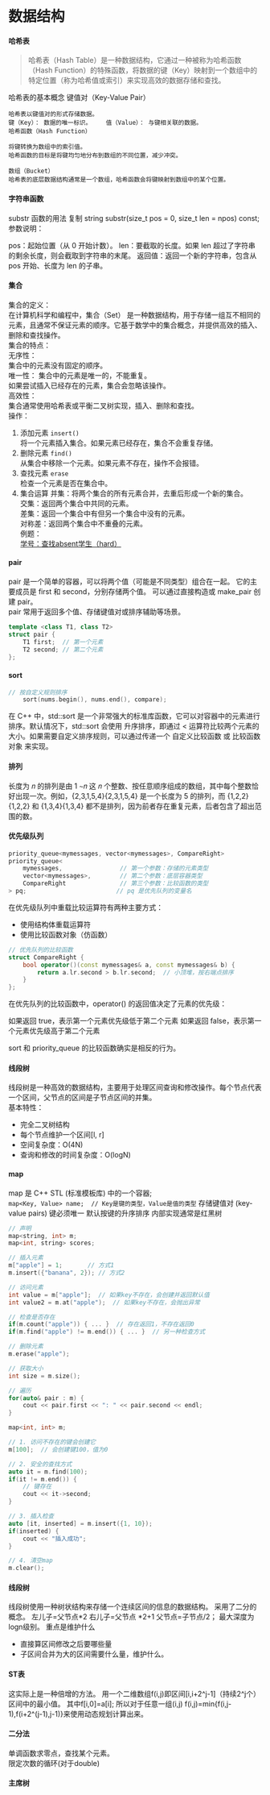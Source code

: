 # 数据结构

#### 哈希表
> 哈希表（Hash Table）是一种数据结构，它通过一种被称为哈希函数（Hash Function）的特殊函数，将数据的键（Key）映射到一个数组中的特定位置（称为哈希值或索引）来实现高效的数据存储和查找。

哈希表的基本概念
 键值对（Key-Value Pair）

    哈希表以键值对的形式存储数据。
    键（Key）： 数据的唯一标识。    值（Value）： 与键相关联的数据。
    哈希函数（Hash Function）

    将键转换为数组中的索引值。
    哈希函数的目标是将键均匀地分布到数组的不同位置，减少冲突。
    
    数组（Bucket）
    哈希表的底层数据结构通常是一个数组，哈希函数会将键映射到数组中的某个位置。

#### 字符串函数
substr 函数的用法
复制
string substr(size_t pos = 0, size_t len = npos) const;
参数说明：

pos：起始位置（从 0 开始计数）。
len：要截取的长度。如果 len 超过了字符串的剩余长度，则会截取到字符串的末尾。
返回值：返回一个新的字符串，包含从 pos 开始、长度为 len 的子串。

#### 集合
集合的定义：  
    在计算机科学和编程中，集合（Set） 是一种数据结构，用于存储一组互不相同的元素，且通常不保证元素的顺序。它基于数学中的集合概念，并提供高效的插入、删除和查找操作。  
集合的特点：  
    无序性：  
    集合中的元素没有固定的顺序。  
    唯一性： 
    集合中的元素是唯一的，不能重复。  
    如果尝试插入已经存在的元素，集合会忽略该操作。   
    高效性：  
    集合通常使用哈希表或平衡二叉树实现，插入、删除和查找。  
操作：
1. 添加元素 ` insert() `  
将一个元素插入集合。如果元素已经存在，集合不会重复存储。  
2. 删除元素 ` find() `  
从集合中移除一个元素。如果元素不存在，操作不会报错。  
3. 查找元素 ` erase `  
检查一个元素是否在集合中。  
4. 集合运算
并集：将两个集合的所有元素合并，去重后形成一个新的集合。  
交集：返回两个集合中共同的元素。  
差集：返回一个集合中有但另一个集合中没有的元素。  
对称差：返回两个集合中不重叠的元素。  
例题：  
[学号：查找absent学生（hard） ](https://ac.nowcoder.com/acm/contest/20960/1022)

#### pair
pair 是一个简单的容器，可以将两个值（可能是不同类型）组合在一起。
它的主要成员是 first 和 second，分别存储两个值。
可以通过直接构造或 make_pair 创建 pair。  
pair 常用于返回多个值、存储键值对或排序辅助等场景。
```cpp
template <class T1, class T2>
struct pair {
    T1 first;  // 第一个元素
    T2 second; // 第二个元素
};
```


####  sort

```cpp
// 按自定义规则排序
    sort(nums.begin(), nums.end(), compare);
```

在 C++ 中，std::sort 是一个非常强大的标准库函数，它可以对容器中的元素进行排序。默认情况下，std::sort 会使用 升序排序，即通过 < 运算符比较两个元素的大小。如果需要自定义排序规则，可以通过传递一个 自定义比较函数 或 比较函数对象 来实现。

#### 排列

长度为 𝑛 的排列是由 1 ∼𝑛 这 𝑛 个整数、按任意顺序组成的数组，其中每个整数恰好出现一次。例如，{2,3,1,5,4}{2,3,1,5,4} 是一个长度为 5 的排列，而 {1,2,2}{1,2,2} 和 {1,3,4}{1,3,4} 都不是排列，因为前者存在重复元素，后者包含了超出范围的数。

#### 优先级队列

``` cpp
priority_queue<mymessages, vector<mymessages>, CompareRight>
priority_queue<
    mymessages,                // 第一个参数：存储的元素类型
    vector<mymessages>,        // 第二个参数：底层容器类型
    CompareRight               // 第三个参数：比较函数的类型
> pq;                         // pq 是优先队列的变量名
```
在优先级队列中重载比较运算符有两种主要方式：   
- 使用结构体重载运算符  
- 使用比较函数对象（仿函数）
```cpp
// 优先队列的比较函数
struct CompareRight {
    bool operator()(const mymessages& a, const mymessages& b) {
        return a.lr.second > b.lr.second;  // 小顶堆，按右端点排序
    }
};
```
在优先队列的比较函数中，operator() 的返回值决定了元素的优先级：

如果返回 true，表示第一个元素优先级低于第二个元素
如果返回 false，表示第一个元素优先级高于第二个元素

sort 和 priority_queue 的比较函数确实是相反的行为。

#### 线段树  
线段树是一种高效的数据结构，主要用于处理区间查询和修改操作。每个节点代表一个区间，父节点的区间是子节点区间的并集。   
基本特性：  
- 完全二叉树结构
- 每个节点维护一个区间[l, r]
- 空间复杂度：O(4N)
- 查询和修改的时间复杂度：O(logN)

#### map
map 是 C++ STL (标准模板库) 中的一个容器;    
`map<Key, Value> name;  // Key是键的类型，Value是值的类型`
存储键值对 (key-value pairs)
键必须唯一
默认按键的升序排序
内部实现通常是红黑树
```cpp
// 声明
map<string, int> m;
map<int, string> scores;

// 插入元素
m["apple"] = 1;       // 方式1
m.insert({"banana", 2}); // 方式2

// 访问元素
int value = m["apple"];  // 如果key不存在，会创建并返回默认值
int value2 = m.at("apple");  // 如果key不存在，会抛出异常

// 检查是否存在
if(m.count("apple")) { ... }  // 存在返回1，不存在返回0
if(m.find("apple") != m.end()) { ... }  // 另一种检查方式

// 删除元素
m.erase("apple");

// 获取大小
int size = m.size();

// 遍历
for(auto& pair : m) {
    cout << pair.first << ": " << pair.second << endl;
}
```
```cpp
map<int, int> m;

// 1. 访问不存在的键会创建它
m[100];  // 会创建键100，值为0

// 2. 安全的查找方式
auto it = m.find(100);
if(it != m.end()) {
    // 键存在
    cout << it->second;
}

// 3. 插入检查
auto [it, inserted] = m.insert({1, 10});
if(inserted) {
    cout << "插入成功";
}

// 4. 清空map
m.clear();

```

#### 线段树
线段树使用一种树状结构来存储一个连续区间的信息的数据结构。
采用了二分的概念。
左儿子=父节点*2  右儿子=父节点 *2+1
父节点=子节点/2；
最大深度为logn级别。
重点是维护什么
- 直接算区间修改之后要哪些量
- 子区间合并为大的区间需要什么量，维护什么。

#### ST表
这实际上是一种倍增的方法。
用一个二维数组f(i,j)即区间[i,i+2^j-1]（持续2^j个）区间中的最小值。
其中f[i,0]=a[i];
所以对于任意一组(i,j)
f(i,j)=min{f(i,j-1),f(i+2^(j-1),j-1)}来使用动态规划计算出来。


#### 二分法
单调函数求零点，查找某个元素。   
限定次数的循环(对于double)

#### 主席树